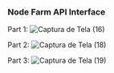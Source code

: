 ### Node Farm API Interface

Part 1:
![Captura de Tela (16)](https://user-images.githubusercontent.com/123078429/235510507-52acce9f-b731-4a5e-931a-6080c6a1e83f.png)

Part 2:
![Captura de Tela (18)](https://user-images.githubusercontent.com/123078429/235510709-808b2590-7ee0-4886-bd95-60bca45d8b1b.png)

Part 3:
![Captura de Tela (19)](https://user-images.githubusercontent.com/123078429/235510778-03763f07-4194-4633-9a5c-4255d5e5b130.png)
